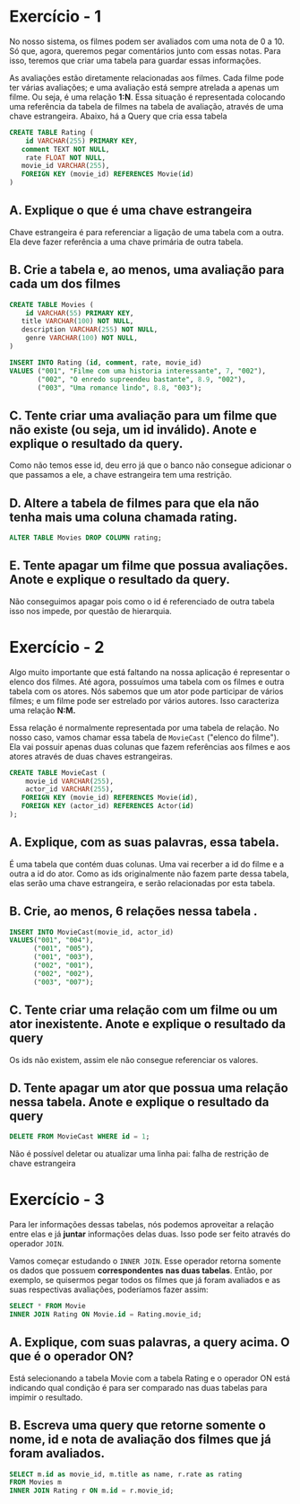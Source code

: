 # Exercício - 1

No nosso sistema, os filmes podem ser avaliados com uma nota de 0 a 10. Só que, agora, queremos pegar comentários junto com essas notas. Para isso, teremos que criar uma tabela para guardar essas informações.

As avaliações estão diretamente relacionadas aos filmes. Cada filme pode ter várias avaliações; e uma avaliação está sempre atrelada a apenas um filme. Ou seja, é uma relação **1:N**. Essa situação é representada colocando uma referência da tabela de filmes na tabela de avaliação, através de uma chave estrangeira. Abaixo, há a Query que cria essa tabela

```SQL
CREATE TABLE Rating (
	id VARCHAR(255) PRIMARY KEY,
   comment TEXT NOT NULL,
	rate FLOAT NOT NULL,
   movie_id VARCHAR(255),
   FOREIGN KEY (movie_id) REFERENCES Movie(id)
)
```

## A. Explique o que é uma chave estrangeira

Chave estrangeira é para referenciar a ligação de uma tabela com a outra. Ela deve fazer referência a uma chave primária de outra tabela.

## B. Crie a tabela e, ao menos, uma avaliação para cada um dos filmes

```SQL
CREATE TABLE Movies (
	id VARCHAR(55) PRIMARY KEY,
   title VARCHAR(100) NOT NULL,
   description VARCHAR(255) NOT NULL,
	genre VARCHAR(100) NOT NULL,
)
```

```SQL
INSERT INTO Rating (id, comment, rate, movie_id)
VALUES ("001", "Filme com uma historia interessante", 7, "002"),
       ("002", "O enredo supreendeu bastante", 8.9, "002"),
       ("003", "Uma romance lindo", 8.8, "003");
```

## C. Tente criar uma avaliação para um filme que não existe (ou seja, um id inválido). Anote e explique o resultado da query.

Como não temos esse id, deu erro já que o banco não consegue adicionar o que passamos a ele, a chave estrangeira tem uma restrição.

## D. Altere a tabela de filmes para que ela não tenha mais uma coluna chamada rating.

```SQL
ALTER TABLE Movies DROP COLUMN rating;
```

## E. Tente apagar um filme que possua avaliações. Anote e explique o resultado da query.

Não conseguimos apagar pois como o id é referenciado de outra tabela isso nos impede, por questão de hierarquia.

# Exercício - 2

Algo muito importante que está faltando na nossa aplicação é representar o elenco dos filmes. Até agora, possuímos uma tabela com os filmes e outra tabela com os atores. Nós sabemos que um ator pode participar de vários filmes; e um filme pode ser estrelado por vários autores. Isso caracteriza uma relação **N:M.**

Essa relação é normalmente representada por uma tabela de relação. No nosso caso, vamos chamar essa tabela de `MovieCast` ("elenco do filme"). Ela vai possuir apenas duas colunas que fazem referências aos filmes e aos atores através de duas chaves estrangeiras.

```SQL
CREATE TABLE MovieCast (
	movie_id VARCHAR(255),
	actor_id VARCHAR(255),
   FOREIGN KEY (movie_id) REFERENCES Movie(id),
   FOREIGN KEY (actor_id) REFERENCES Actor(id)
);
```

## A. Explique, com as suas palavras, essa tabela.

É uma tabela que contém duas colunas. Uma vai recerber a id do filme e a outra a id do ator. Como as ids originalmente não fazem parte dessa tabela, elas serão uma chave estrangeira, e serão relacionadas por esta tabela.

## B. Crie, ao menos, 6 relações nessa tabela .

```SQL
INSERT INTO MovieCast(movie_id, actor_id)
VALUES("001", "004"),
      ("001", "005"),
      ("001", "003"),
      ("002", "001"),
      ("002", "002"),
      ("003", "007");
```

## C. Tente criar uma relação com um filme ou um ator inexistente. Anote e explique o resultado da query

Os ids não existem, assim ele não consegue referenciar os valores.

## D. Tente apagar um ator que possua uma relação nessa tabela. Anote e explique o resultado da query

```SQL
DELETE FROM MovieCast WHERE id = 1;
```

Não é possível deletar ou atualizar uma linha pai: falha de restrição de chave estrangeira

# Exercício - 3

Para ler informações dessas tabelas, nós podemos aproveitar a relação entre elas e já **juntar** informações delas duas. Isso pode ser feito através do operador `JOIN`.

Vamos começar estudando o `INNER JOIN`. Esse operador retorna somente os dados que possuem **correspondentes** **nas duas tabelas**. Então, por exemplo, se quisermos pegar todos os filmes que já foram avaliados e as suas respectivas avaliações, poderíamos fazer assim:

```SQL
SELECT * FROM Movie
INNER JOIN Rating ON Movie.id = Rating.movie_id;
```

## A. Explique, com suas palavras, a query acima. O que é o operador ON?

Está selecionando a tabela Movie com a tabela Rating e o operador ON está indicando qual condição é para ser comparado nas duas tabelas para impimir o resultado.

## B. Escreva uma query que retorne somente o nome, id e nota de avaliação dos filmes que já foram avaliados.

```SQL
SELECT m.id as movie_id, m.title as name, r.rate as rating
FROM Movies m
INNER JOIN Rating r ON m.id = r.movie_id;
```
